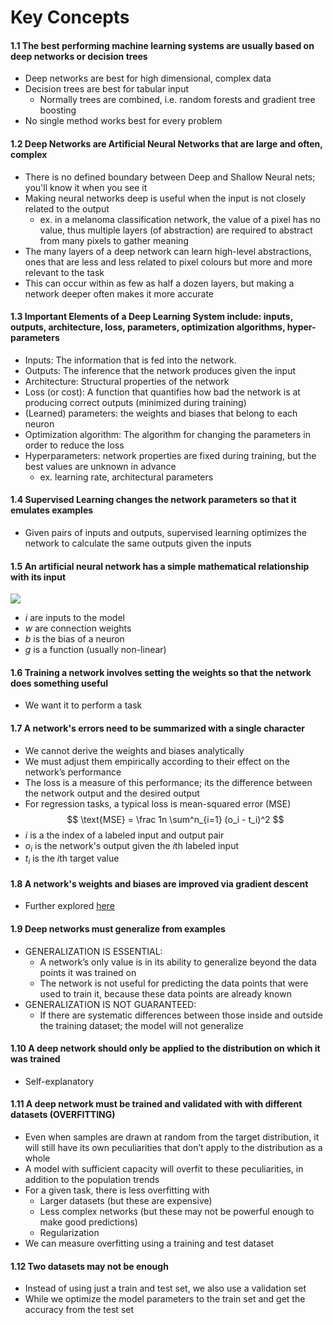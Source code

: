 # Key Concepts

#### 1.1 The best performing machine learning systems are usually based on deep networks or decision trees
- Deep networks are best for high dimensional, complex data
- Decision trees are best for tabular input
	- Normally trees are combined, i.e. random forests and gradient tree boosting
- No single method works best for every problem

#### 1.2 Deep Networks are Artificial Neural Networks that are large and often, complex
- There is no defined boundary between Deep and Shallow Neural nets; you'll know it when you see it
- Making neural networks deep is useful when the input is not closely related to the output
	- ex. in a melanoma classification network, the value of a pixel has no value, thus multiple layers (of abstraction) are required to abstract from many pixels to gather meaning
- The many layers of a deep network can learn high-level abstractions, ones that are less and less related to pixel colours but more and more relevant to the task
- This can occur within as few as half a dozen layers, but making a network deeper often makes it more accurate

#### 1.3 Important Elements of a Deep Learning System include: inputs, outputs, architecture, loss, parameters, optimization algorithms, hyper-parameters
- Inputs: The information that is fed into the network.
- Outputs: The inference that the network produces given the input
- Architecture: Structural properties of the network
- Loss (or cost): A function that quantifies how bad the network is at producing correct outputs (minimized during training)
- (Learned) parameters: the weights and biases that belong to each neuron
- Optimization algorithm: The algorithm for changing the parameters in order to reduce the loss
- Hyperparameters: network properties are fixed during training, but the best values are unknown in advance
	- ex. learning rate, architectural parameters

#### 1.4 Supervised Learning changes the network parameters so that it emulates examples
- Given pairs of inputs and outputs, supervised learning optimizes the network to calculate the same outputs given the inputs

#### 1.5 An artificial neural network has a simple mathematical relationship with its input
![](Pasted%20image%2020231216180530.png)
- $i$ are inputs to the model
- $w$ are connection weights
- $b$ is the bias of a neuron
- $g$ is a function (usually non-linear)

#### 1.6 Training a network involves setting the weights so that the network does something useful
- We want it to perform a task

#### 1.7 A network's errors need to be summarized with a single character
- We cannot derive the weights and biases analytically
- We must adjust them empirically according to their effect on the network’s performance
- The loss is a measure of this performance; its the difference between the network output and the desired output
- For regression tasks, a typical loss is mean-squared error (MSE)
$$
\text{MSE} = \frac 1n \sum^n_{i=1} (o_i -  t_i)^2
$$
- $i$ is a the index of a labeled input and output pair
- $o_i$ is the network's output given the $i$th labeled input
- $t_i$ is the $i$th target value

#### 1.8 A network's weights and biases are improved via gradient descent
- Further explored [here](4-backprop.md)

#### 1.9 Deep networks must generalize from examples
- GENERALIZATION IS ESSENTIAL:
	- A network’s only value is in its ability to generalize beyond the data points it was trained on
	- The network is not useful for predicting the data points that were used to train it, because these data points are already known
- GENERALIZATION IS NOT GUARANTEED:
	- If there are systematic differences between those inside and outside the training dataset; the model will not generalize

#### 1.10 A deep network should only be applied to the distribution on which it was trained
- Self-explanatory

#### 1.11 A deep network must be trained and validated with with different datasets (OVERFITTING)
- Even when samples are drawn at random from the target distribution, it will still have its own peculiarities that don’t apply to the distribution as a whole
- A model with sufficient capacity will overfit to these peculiarities, in addition to the population trends
- For a given task, there is less overfitting with
	- Larger datasets (but these are expensive)
	 - Less complex networks (but these may not be powerful enough to make good predictions)
	 - Regularization
- We can measure overfitting using a training and test dataset

#### 1.12 Two datasets may not be enough
- Instead of using just a train and test set, we also use a validation set
- While we optimize the model parameters to the train set and get the accuracy from the test set

